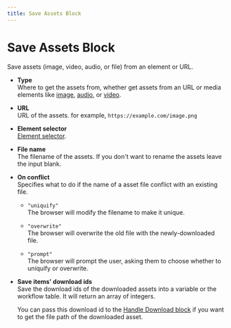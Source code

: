```yaml
---
title: Save Assets Block
---
```


# Save Assets Block
Save assets (image, video, audio, or file) from an element or URL.

- **Type** <br>
	Where to get the assets from, whether get assets from an URL or media elements like [image](https://developer.mozilla.org/en-US/docs/Web/HTML/Element/img), [audio](https://developer.mozilla.org/en-US/docs/Web/HTML/Element/audio), or [video](https://developer.mozilla.org/en-US/docs/Web/HTML/Element/video).

- **URL** <br>
	URL of the assets. for example, `https://example.com/image.png`

- **Element selector** <br>
	[Element selector](../workflow/element-selector.md).

- **File name** <br>
	The filename of the assets. If you don't want to rename the assets leave the input blank.

- **On conflict** <br>
	Specifies what to do if the name of a asset file conflict with an existing file.
	- `"uniquify"` <br>
		The browser will modify the filename to make it unique.
	
	- `"overwrite"` <br>
		The browser will overwrite the old file with the newly-downloaded file.
	
	- `"prompt"` <br>
		The browser will prompt the user, asking them to choose whether to uniquify or overwrite.

- **Save items' download ids** <br />
	Save the download ids of the downloaded assets into a variable or the workflow table. It will return an array of integers.
	
	You can pass this download id to the [Handle Download block](./handle-download.md) if you want to get the file path of the downloaded asset.

<!--@include: ../parts/blocks-interaction-note.md-->